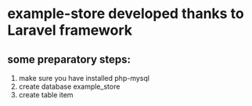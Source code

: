 # example-store developed thanks to Laravel framework

## some preparatory steps:
1. make sure you have installed php-mysql
2. create database example_store
3. create table item
